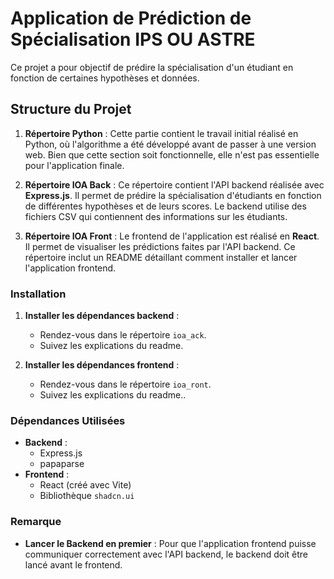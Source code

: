 # Application de Prédiction de Spécialisation IPS OU ASTRE

Ce projet a pour objectif de prédire la spécialisation d'un étudiant en fonction de certaines hypothèses et données. 

## Structure du Projet

1. **Répertoire Python** : Cette partie contient le travail initial réalisé en Python, où l'algorithme a été développé avant de passer à une version web. Bien que cette section soit fonctionnelle, elle n'est pas essentielle pour l'application finale.
   
2. **Répertoire IOA Back** : Ce répertoire contient l'API backend réalisée avec **Express.js**. Il permet de prédire la spécialisation d'étudiants en fonction de différentes hypothèses et de leurs scores. Le backend utilise des fichiers CSV qui contiennent des informations sur les étudiants.
   
3. **Répertoire IOA Front** : Le frontend de l'application est réalisé en **React**. Il permet de visualiser les prédictions faites par l'API backend. Ce répertoire inclut un README détaillant comment installer et lancer l'application frontend.

### Installation

1. **Installer les dépendances backend** :
    - Rendez-vous dans le répertoire `ioa_ack`.
    - Suivez les explications du readme.

2. **Installer les dépendances frontend** :
    - Rendez-vous dans le répertoire `ioa_ront`.
    - Suivez les explications du readme..

### Dépendances Utilisées

- **Backend** : 
  - Express.js
  - papaparse
- **Frontend** : 
  - React (créé avec Vite)
  - Bibliothèque `shadcn.ui` 

### Remarque

- **Lancer le Backend en premier** : Pour que l'application frontend puisse communiquer correctement avec l'API backend, le backend doit être lancé avant le frontend.

